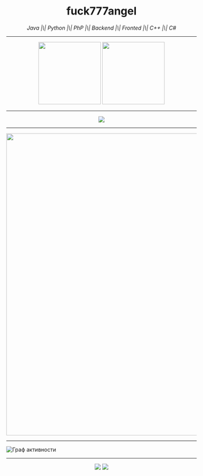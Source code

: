 <h1 align="center">fuck777angel</h1>
<p align="center"><i>Java |\| Python |\| PhP |\| Backend |\| Fronted |\| C++ |\| C#</i></p>

---

<p align="center">
  <img src="https://github-readme-stats.vercel.app/api?username=fuck777angel&count_private=true&include_all_commits=true&hide_border=true&show_icons=true&theme=tokyonight&bg_color=0d1117&title_color=BC8BFD&icon_color=BC8BFD" height="165">
  <img src="https://github-readme-stats.vercel.app/api/top-langs/?username=fuck777angel&layout=compact&hide_border=true&langs_count=8&theme=tokyonight&bg_color=0d1117&title_color=BC8BFD&icon_color=BC8BFD" height="165">
</p>

---

<p align="center">
  <img src="http://github-readme-streak-stats.herokuapp.com?user=fuck777angel&theme=tokyonight&hide_border=true&background=0d1117&ring=BC8BFD&fire=BC8BFD&currStreakLabel=BC8BFD">
</p>

---

<p align="center">
  <img src="https://raw.githubusercontent.com/fuck777angel/icons/aee695fe7fa3847ddfb248d402725ccbb9609239/icons/toxi-contribution-grid-dark.svg" width="800">
</p>

---

![Граф активности](https://github-readme-activity-graph.vercel.app/graph?username=fuck777angel&theme=react-dark&bg_color=0d1117&color=BC8BFD&line=BC8BFD&point=FFFFFF&hide_border=true)

---

<p align="center">
  <img src="https://komarev.com/ghpvc/?username=fuck777angel&color=BC8BFD&style=flat-square">
  <img src="https://hit.yhype.me/github/profile?user_id=65571116">
</p>

